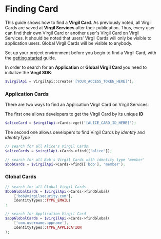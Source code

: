 # Finding Card

This guide shows how to find a **Virgil Card**. As previously noted, all Virgil Cards are saved at **Virgil Services** after their publication. Thus, every user can find their own Virgil Card or another user's Virgil Card on Virgil Services. It should be noted that users' Virgil Cards will only be visible to application users. Global Virgil Cards will be visible to anybody.

Set up your project environment before you begin to find a Virgil Card, with the [getting started](/documentation/guides/configuration/client-configuration.md) guide.


In order to search for an **Application** or **Global Virgil Card** you need to initialize the **Virgil SDK**:

```php
$virgilApi = VirgilApi::create('[YOUR_ACCESS_TOKEN_HERE]');
```

### Application Cards

There are two ways to find an Application Virgil Card on Virgil Services:

The first one allows developers to get the Virgil Card by its unique **ID**

```php
$aliceCard = $virgilApi->Cards->get('[ALICE_CARD_ID_HERE]');
```

The second one allows developers to find Virgil Cards by *identity* and *identityType*

```php
// search for all Alice's Virgil Cards.
$aliceCards = $virgilApi->Cards->find(['alice']);

// search for all Bob's Virgil Cards with identity type 'member'
$bobCards = $virgilApi->Cards->find(['bob'], 'member');
```


### Global Cards

```php
// search for all Global Virgil Cards
$bobGlobalCards = $virgilApi->Cards->findGlobal(
    ['bob@virgilsecurity.com'],
    IdentityTypes::TYPE_EMAIL)
;

// search for Application Virgil Card
$appGlobalCards = $virgilApi->Cards->findGlobal(
    ['com.username.appname'],
    IdentityTypes::TYPE_APPLICATION
);
```
